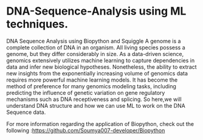 # DNA-Sequence-Analysis using ML techniques.
DNA Sequence Analysis using Biopython and Squiggle
A genome is a complete collection of DNA in an organism. All living species possess a genome, but they differ considerably in size. As a data-driven science, genomics extensively utilizes machine learning to capture dependencies in data and infer new biological hypotheses. Nonetheless, the ability to extract new insights from the exponentially increasing volume of genomics data requires more powerful machine learning models. It has become the method of preference for many genomics modeling tasks, including predicting the influence of genetic variation on gene regulatory mechanisms such as DNA receptiveness and splicing. So here,we will understand DNA structure and how we can use ML to work on the DNA Sequence data.

For more information regarding the application of Biopython, check out the following :https://github.com/Soumya007-developer/Biopython
